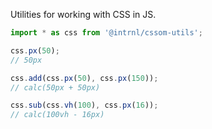 Utilities for working with CSS in JS.

```js
import * as css from '@intrnl/cssom-utils';

css.px(50);
// 50px

css.add(css.px(50), css.px(150));
// calc(50px + 50px)

css.sub(css.vh(100), css.px(16));
// calc(100vh - 16px)
```
